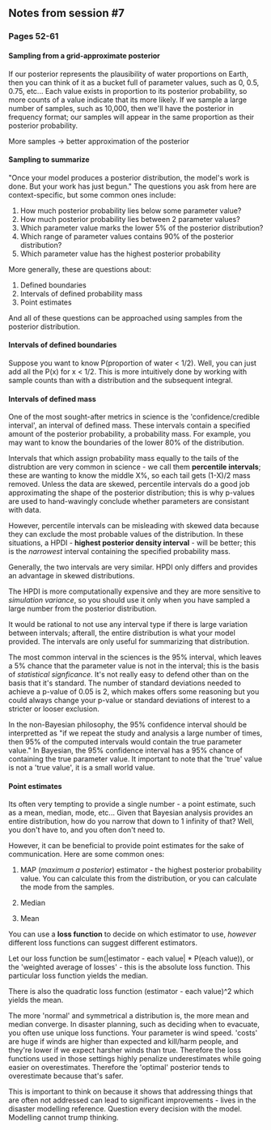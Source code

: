 ## Notes from session #7
### Pages 52-61


#### Sampling from a grid-approximate posterior

If our posterior represents the plausibility of water proportions on Earth, then you can think of it as a bucket full of parameter values, such as 0, 0.5, 0.75, etc... Each value exists in proportion to its posterior probability, so more counts of a value indicate that its more likely. If we sample a large number of samples, such as 10,000, then we'll have the posterior in frequency format; our samples will appear in the same proportion as their posterior probability.

More samples -> better approximation of the posterior

#### Sampling to summarize

"Once your model produces a posterior distribution, the model's work is done. But your work has just begun." The questions you ask from here are context-specific, but some common ones include:

1. How much posterior probability lies below some parameter value?
2. How much posterior probability lies between 2 parameter values?
3. Which parameter value marks the lower 5% of the posterior distribution?
4. Which range of parameter values contains 90% of the posterior distribution?
5. Which parameter value has the highest posterior probability

More generally, these are questions about:

1. Defined boundaries
2. Intervals of defined probability mass
3. Point estimates

And all of these questions can be approached using samples from the posterior distribution.

#### Intervals of defined boundaries

Suppose you want to know P(proportion of water < 1/2). Well, you can just add all the P(x) for x < 1/2. This is more intuitively done by working with sample counts than with a distribution and the subsequent integral.

#### Intervals of defined mass

One of the most sought-after metrics in science is the 'confidence/credible interval', an interval of defined mass. These intervals contain a specified amount of the posterior probability, a probability mass. For example, you may want to know the boundaries of the lower 80% of the distribution.

Intervals that which assign probability mass equally to the tails of the distrubtion are very common in science - we call them **percentile intervals**; these are wanting to know the middle X%, so each tail gets (1-X)/2 mass removed. Unless the data are skewed, percentile intervals do a good job approximating the shape of the posterior distribution; this is why p-values are used to hand-wavingly conclude whether parameters are consistant with data.

However, percentile intervals can be misleading with skewed data because they can exclude the most probable values of the distribution. In these situations, a HPDI - **highest posterior density interval** - will be better; this is the *narrowest* interval containing the specified probability mass.

Generally, the two intervals are very similar. HPDI only differs and provides an advantage in skewed distributions.

The HPDI is more computationally expensive and they are more sensitive to *simulation variance*, so you should use it only when you have sampled a large number from the posterior distribution.

It would be rational to not use any interval type if there is large variation between intervals; afterall, the entire distribution is what your model provided. The intervals are only useful for summarizing that distribution.

The most common interval in the sciences is the 95% interval, which leaves a 5% chance that the parameter value is not in the interval; this is the basis of *statistical signficance*. It's not really easy to defend other than on the basis that it's standard. The number of standard deviations needed to achieve a p-value of 0.05 is 2, which makes offers some reasoning but you could always change your p-value or standard deviations of interest to a stricter or looser exclusion. 

In the non-Bayesian philosophy, the 95% confidence interval should be interpretted as "if we repeat the study and analysis a large number of times, then 95% of the computed intervals would contain the true parameter value." In Bayesian, the 95% confidence interval has a 95% chance of containing the true parameter value. It important to note that the 'true' value is not a 'true value', it is a small world value.

#### Point estimates

Its often very tempting to provide a single number - a point estimate, such as a mean, median, mode, etc... Given that Bayesian analysis provides an entire distribution, how do you narrow that down to 1 infinity of that? Well, you don't have to, and you often don't need to.

However, it can be beneficial to provide point estimates for the sake of communication. Here are some common ones:

1. MAP (*maximum a posterior*) estimator - the highest posterior probability value. You can calculate this from the distribution, or you can calculate the mode from the samples.

2. Median

3. Mean

You can use a **loss function** to decide on which estimator to use, *however* different loss functions can suggest different estimators.

Let our loss function be sum(|estimator - each value| * P(each value)), or the 'weighted average of losses' - this is the absolute loss function. This particular loss function yields the median.

There is also the quadratic loss function (estimator - each value)^2 which yields the mean.

The more 'normal' and symmetrical a distribution is, the more mean and median converge. In disaster planning, such as deciding when to evacuate, you often use unique loss functions. Your parameter is wind speed. 'costs' are huge if winds are higher than expected and kill/harm people, and they're lower if we expect harsher winds than true. Therefore the loss functions used in those settings highly penalize underestimates while going easier on overestimates. Therefore the 'optimal' posterior tends to overestimate because that's safer.

This is important to think on because it shows that addressing things that are often not addressed can lead to significant improvements - lives in the disaster modelling reference. Question every decision with the model. Modelling cannot trump thinking.


